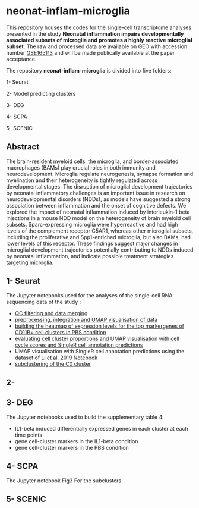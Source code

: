 # neonat-inflam-microglia


This repository houses the codes for the single-cell transcriptome analyses presented in the study **Neonatal inflammation impairs developmentally associated subsets of microglia and promotes a highly reactive microglial subset**. The raw and processed data are available on GEO with accession number [GSE165113](https://www.ncbi.nlm.nih.gov/geo/query/acc.cgi?acc=GSE165113) and will be made publically available at the paper acceptance. 

The repository **neonat-inflam-microglia** is divided into five folders: 

1- Seurat

2- Model predicting clusters 

3- DEG

4- SCPA

5- SCENIC


## Abstract

The brain-resident myeloid cells, the microglia, and border-associated macrophages (BAMs) play crucial roles in both immunity and neurodevelopment. Microglia regulate neurogenesis, synapse formation and myelination and their heterogeneity is tightly regulated across developmental stages. The disruption of microglial development trajectories by neonatal inflammatory challenges is an important issue in research on neurodevelopmental disorders (NDDs), as models have suggested a strong association between inflammation and the onset of cognitive defects. We explored the impact of neonatal inflammation induced by interleukin-1 beta injections in a mouse NDD model on the heterogeneity of brain myeloid cell subsets. Sparc-expressing microglia were hyperreactive and had high levels of the complement receptor C5AR1, whereas other microglial subsets, including the proliferative and Spp1-enriched microglia, but also BAMs, had lower levels of this receptor. These findings suggest major changes in microglial development trajectories potentially contributing to NDDs induced by neonatal inflammation, and indicate possible treatment strategies targeting microglia.

## 1- Seurat
The Jupyter notebooks used for the analyses of the single-cell RNA sequencing data of the study :
- [QC filtering and data merging](https://github.com/.../merge_data.ipynb)
- [preprocessing, integration and UMAP visualisation of data](https://github.com/.../microglia_preprocess.ipynb)
- [building the heatmap of expression levels for the top markergenes of CD11B+ cell clusters in PBS condition](https://github.com/.../microglia_HeatMap.ipynb)
- [evaluating cell cluster proportions and UMAP visualisation with cell cycle scores and SingleR cell annotation predictions](https://github.com/..../main_plot.ipynb)
- UMAP visualisation with SingleR cell annotation predictions using the dataset of [Li et al. 2019](https://doi.org/10.1016/j.neuron.2018.12.006) [Notebook](https://github.com/.../SCENIC/microglia.vsn-pipelines.complete.config)
- [subclustering of the C0 cluster](https://github.com/..../SCENIC/microglia.vsn-pipelines.complete.ipynb)

## 2-

## 3- DEG
  The Jupyter notebooks used to build the supplementary table 4:
  - IL1-beta induced differentially expressed genes in each cluster at each time points
  - gene cell-cluster markers in the IL1-beta condition
  - gene cell-cluster markers in the PBS condition

## 4- SCPA
  The Jupyter notebook Fig3
  For the subclusters

  ## 5- SCENIC

